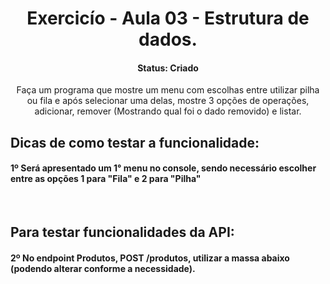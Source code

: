 
<h1 align="center">Exercicío - Aula 03 - Estrutura de dados.</h1>

<h4 align="center">Status: Criado</h4>

<p align="center">Faça um programa que mostre um menu com escolhas entre utilizar pilha ou fila e após selecionar uma delas, mostre 3 opções de operações, adicionar, remover (Mostrando qual foi o dado removido) e listar.</p>

<h2>Dicas de como testar a funcionalidade:</h2>
<h4>1º Será apresentado um 1° menu no console, sendo necessário escolher entre as opções 1 para "Fila" e 2 para "Pilha"</h4>
<br>
<h2>Para testar funcionalidades da API:</h2>
<h4>2º No endpoint Produtos, POST /produtos, utilizar a massa abaixo (podendo alterar conforme a necessidade).</h4>
